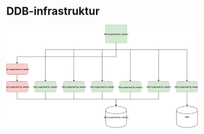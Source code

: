 # DDB-infrastruktur

![Draw.io diagram](https://raw.githubusercontent.com/rolfmadsen/DDB-infrastruktur/master/DDB-infrastruktur.svg)
